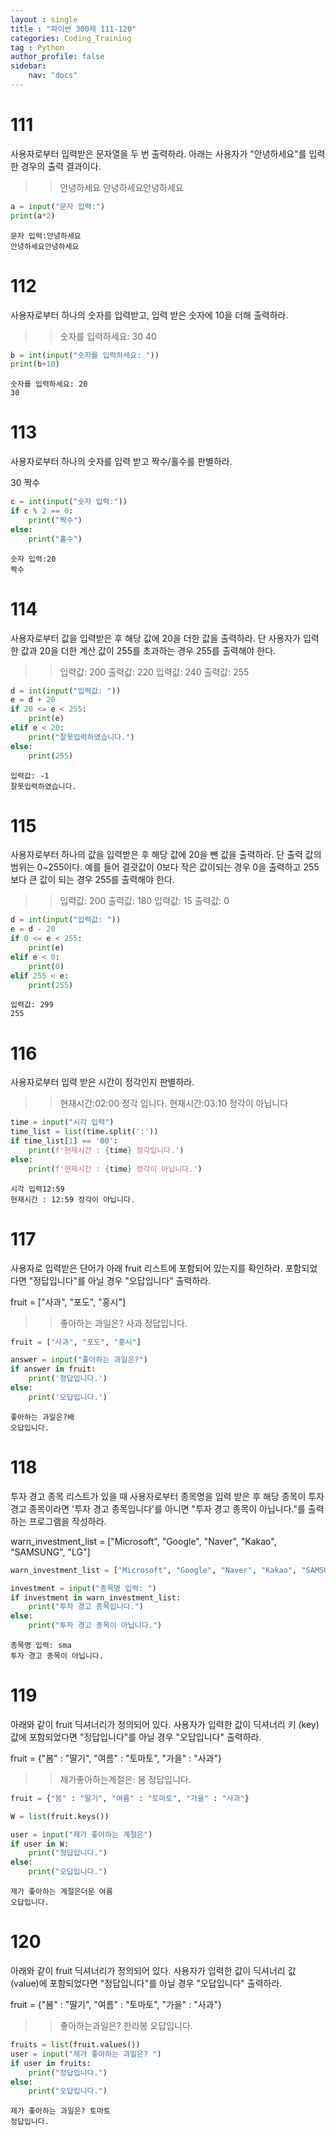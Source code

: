 ```yaml
---
layout : single
title : "파이썬 300제 111-120"
categories: Coding_Training
tag : Python
author_profile: false
sidebar:
    nav: "docs"
---
```

# 111
사용자로부터 입력받은 문자열을 두 번 출력하라. 아래는 사용자가 "안녕하세요"를 입력한 경우의 출력 결과이다.

>> 안녕하세요
안녕하세요안녕하세요 


```python
a = input("문자 입력:")
print(a*2)
```

    문자 입력:안녕하세요
    안녕하세요안녕하세요
    

# 112
사용자로부터 하나의 숫자를 입력받고, 입력 받은 숫자에 10을 더해 출력하라.

>> 숫자를 입력하세요: 30
40 


```python
b = int(input("숫자를 입력하세요: "))
print(b+10)
```

    숫자를 입력하세요: 20
    30
    

# 113
사용자로부터 하나의 숫자를 입력 받고 짝수/홀수를 판별하라.

30
짝수


```python
c = int(input("숫자 입력:"))
if c % 2 == 0:
    print("짝수")
else:
    print("홀수")
```

    숫자 입력:20
    짝수
    

# 114
사용자로부터 값을 입력받은 후 해당 값에 20을 더한 값을 출력하라. 단 사용자가 입력한 값과 20을 더한 계산 값이 255를 초과하는 경우 255를 출력해야 한다.

>> 입력값: 200
출력값: 220
>> 입력값: 240
출력값: 255 


```python
d = int(input("입력값: "))
e = d + 20
if 20 <= e < 255:
    print(e)
elif e < 20:
    print("잘못입력하였습니다.")
else:
    print(255)
```

    입력값: -1
    잘못입력하였습니다.
    

# 115
사용자로부터 하나의 값을 입력받은 후 해당 값에 20을 뺀 값을 출력하라. 단 출력 값의 범위는 0~255이다. 예를 들어 결괏값이 0보다 작은 값이되는 경우 0을 출력하고 255보다 큰 값이 되는 경우 255를 출력해야 한다.

>> 입력값: 200
출력값: 180
>> 입력값: 15
출력값: 0 


```python
d = int(input("입력값: "))
e = d - 20
if 0 <= e < 255:
    print(e)
elif e < 0:
    print(0)
elif 255 < e:
    print(255)
```

    입력값: 299
    255
    

# 116
사용자로부터 입력 받은 시간이 정각인지 판별하라.

>> 현재시간:02:00
정각 입니다.
>> 현재시간:03:10
정각이 아닙니다 


```python
time = input("시각 입력")
time_list = list(time.split(':'))
if time_list[1] == '00':
    print(f'현재시간 : {time} 정각입니다.')
else:
    print(f'현재시간 : {time} 정각이 아닙니다.')
```

    시각 입력12:59
    현재시간 : 12:59 정각이 아닙니다.
    

# 117
사용자로 입력받은 단어가 아래 fruit 리스트에 포함되어 있는지를 확인하라. 포함되었다면 "정답입니다"를 아닐 경우 "오답입니다" 출력하라.

fruit = ["사과", "포도", "홍시"]
>> 좋아하는 과일은? 사과
정답입니다. 


```python
fruit = ["사과", "포도", "홍시"]
```


```python
answer = input("좋아하는 과일은?")
if answer in fruit:
    print('정답입니다.')
else:
    print('오답입니다.')
```

    좋아하는 과일은?배
    오답입니다.
    

# 118
투자 경고 종목 리스트가 있을 때 사용자로부터 종목명을 입력 받은 후 해당 종목이 투자 경고 종목이라면 '투자 경고 종목입니다'를 아니면 "투자 경고 종목이 아닙니다."를 출력하는 프로그램을 작성하라.

warn_investment_list = ["Microsoft", "Google", "Naver", "Kakao", "SAMSUNG", "LG"]


```python
warn_investment_list = ["Microsoft", "Google", "Naver", "Kakao", "SAMSUNG", "LG"]
```


```python
investment = input("종목명 입력: ")
if investment in warn_investment_list:
    print("투자 경고 종목입니다.")
else:
    print("투자 경고 종목이 아닙니다.")
```

    종목명 입력: sma
    투자 경고 종목이 아닙니다.
    

# 119
아래와 같이 fruit 딕셔너리가 정의되어 있다. 사용자가 입력한 값이 딕셔너리 키 (key) 값에 포함되었다면 "정답입니다"를 아닐 경우 "오답입니다" 출력하라.

fruit = {"봄" : "딸기", "여름" : "토마토", "가을" : "사과"}
>> 제가좋아하는계절은: 봄
정답입니다. 


```python
fruit = {"봄" : "딸기", "여름" : "토마토", "가을" : "사과"}
```


```python
W = list(fruit.keys())
```


```python
user = input("제가 좋아하는 계절은")
if user in W:
    print("정답입니다.")
else:
    print("오답입니다.")
```

    제가 좋아하는 계절은더운 여름
    오답입니다.
    

# 120
아래와 같이 fruit 딕셔너리가 정의되어 있다. 사용자가 입력한 값이 딕셔너리 값 (value)에 포함되었다면 "정답입니다"를 아닐 경우 "오답입니다" 출력하라.

fruit = {"봄" : "딸기", "여름" : "토마토", "가을" : "사과"}
>> 좋아하는과일은? 한라봉
오답입니다.


```python
fruits = list(fruit.values())
user = input("제가 좋아하는 과일은? ")
if user in fruits:
    print("정답입니다.")
else:
    print("오답입니다.")
```

    제가 좋아하는 과일은? 토마토
    정답입니다.
    


```python

```
